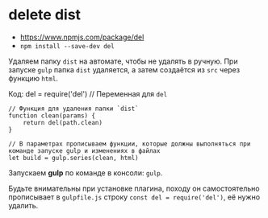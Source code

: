 # delete dist
- https://www.npmjs.com/package/del
- `npm install --save-dev del`

Удаляем папку `dist` на автомате, чтобы не удалять в ручную. При запуске `gulp` папка `dist` удаляется, а затем создаётся из `src` через функцию `html`.

Код:
    del = require('del') // Переменная для `del`

    // Функция для удаления папки `dist`
    function clean(params) {
        return del(path.clean)
    }

    // В параметрах прописываем функции, которые должны выполняться при команде запуске gulp и изменениях в файлах
    let build = gulp.series(clean, html)

Запускаем **gulp** по команде в консоли: `gulp`.

Будьте внимательны при установке плагина, походу он самостоятельно прописывает в `gulpfile.js` строку `const del = require('del')`, её нужно удалить.
